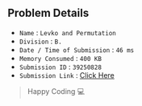## Problem Details 
 
- `Name`                      : `Levko and Permutation`
- `Division`                  : `B.`
- `Date / Time of Submission` : `46 ms`
- `Memory Consumed`           : `400 KB`
- `Submission ID`             : `39250828`
- `Submission Link`           : [Click Here](http://codeforces.com/contest/361/submission/39250828)

> Happy Coding   :computer: